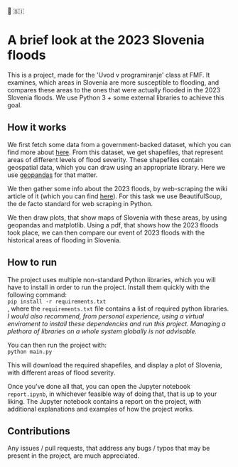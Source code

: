 🌊 🇸🇮
# A brief look at the 2023 Slovenia floods 
This is a project, made for the 'Uvod v programiranje' class at FMF. It examines, which areas in Slovenia are more susceptible to flooding, 
and compares these areas to the ones that were actually flooded in the 2023 Slovenia floods. We use Python 3 + some external libraries to achieve this goal.

## How it works
We first fetch some data from a government-backed dataset, which you can find more about [here](https://podatki.gov.si/dataset/opozorilna-karta-poplav).
From this dataset, we get shapefiles, that represent areas of different levels of flood severity. These shapefiles contain geospatial data, which you
can draw using an appropriate library. Here we use [geopandas](https://geopandas.org/en/stable/) for that matter.

We then gather some info about the 2023 floods, by web-scraping the wiki article of it (which you can find [here](https://en.wikipedia.org/wiki/2023_Slovenia_floods)).
For this task we use BeautifulSoup, the de facto standard for web scraping in Python.

We then draw plots, that show maps of Slovenia with these areas, by using geopandas and matplotlib. Using a pdf, that shows how the 2023 floods took place, we can then
compare our event of 2023 floods with the historical areas of flooding in Slovenia.

## How to run
The project uses multiple non-standard Python libraries, which you will have to install in order to run the project.
Install them quickly with the following command:\
<code>pip install -r requirements.txt</code>\
, where the <code>requirements.txt</code> file contains a list of required python libraries.\
<em>I would also recommend, from personal experience, using a virtual enviroment to install these dependencies and run this project. Managing a plethora of libraries
on a whole system globally is not advisable.</em>

You can then run the project with:\
<code>python main.py</code>

This will download the required shapefiles, and display a plot of Slovenia, with different areas of flood severity.

Once you've done all that, you can open the Jupyter notebook <code>report.ipynb</code>, in whichever feasible way of doing that, that is up to your liking.
The Jupyter notebook contains a report on the project, with additional explanations and examples of how the project works.

## Contributions
Any issues / pull requests, that address any bugs / typos that may be present in the project, are much appreciated.
